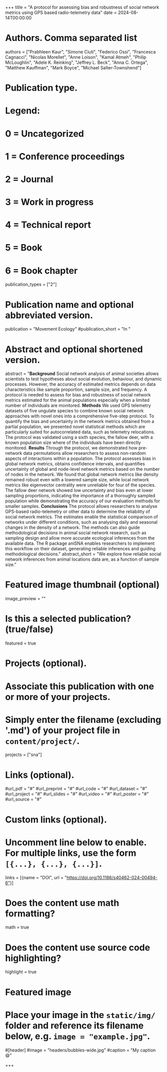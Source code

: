 +++
title = "A protocol for assessing bias and robustness of social network metrics using GPS based radio-telemetry data"
date = 2024-08-14T00:00:00

# Authors. Comma separated list
authors = ["Prabhleen Kaur",  "Simone Ciuti", "Federico Ossi", "Francesca Cagnacci", "Nicolas Morellet", "Anne Loison", "Kamal Atmeh", "Philip McLoughlin", "Adele K. Reinking", "Jeffrey L. Beck", "Anna C. Ortega", "Matthew Kauffman", "Mark Boyce",  "Michael Salter-Townshend"]

# Publication type.
# Legend:
# 0 = Uncategorized
# 1 = Conference proceedings
# 2 = Journal
# 3 = Work in progress
# 4 = Technical report
# 5 = Book
# 6 = Book chapter
publication_types = ["2"]

# Publication name and optional abbreviated version.
publication = "Movement Ecology"
#publication_short = "In "

# Abstract and optional shortened version.
abstract = "**Background** Social network analysis of animal societies allows scientists to test hypotheses about social evolution, behaviour, and dynamic processes. However, the accuracy of estimated metrics depends on data characteristics like sample proportion, sample size, and frequency. A protocol is needed to assess for bias and robustness of social network metrics estimated for the animal populations especially when a limited number of individuals are monitored. **Methods** We used GPS telemetry datasets of five ungulate species to combine known social network approaches with novel ones into a comprehensive five-step protocol. To quantify the bias and uncertainty in the network metrics obtained from a partial population, we presented novel statistical methods which are particularly suited for autocorrelated data, such as telemetry relocations. The protocol was validated using a sixth species, the fallow deer, with a known population size where   of the individuals have been directly monitored. **Results** Through the protocol, we demonstrated how pre-network data permutations allow researchers to assess non-random aspects of interactions within a population. The protocol assesses bias in global network metrics, obtains confidence intervals, and quantifies uncertainty of global and node-level network metrics based on the number of nodes in the network. We found that global network metrics like density remained robust even with a lowered sample size, while local network metrics like eigenvector centrality were unreliable for four of the species. The fallow deer network showed low uncertainty and bias even at lower sampling proportions, indicating the importance of a thoroughly sampled population while demonstrating the accuracy of our evaluation methods for smaller samples. **Conclusions** The protocol allows researchers to analyse GPS-based radio-telemetry or other data to determine the reliability of social network metrics. The estimates enable the statistical comparison of networks under different conditions, such as analysing daily and seasonal changes in the density of a network. The methods can also guide methodological decisions in animal social network research, such as sampling design and allow more accurate ecological inferences from the available data. The R package aniSNA enables researchers to implement this workflow on their dataset, generating reliable inferences and guiding methodological decisions."
abstract_short = "We explore how reliable social network inferences from animal locations data are, as a function of sample size."

# Featured image thumbnail (optional)
image_preview = ""

# Is this a selected publication? (true/false)
featured = true 

# Projects (optional).
#   Associate this publication with one or more of your projects.
#   Simply enter the filename (excluding '.md') of your project file in `content/project/`.
projects = ["sna"]

# Links (optional).
#url_pdf = "#"
#url_preprint = "#"
#url_code = "#"
#url_dataset = "#"
#url_project = "#"
#url_slides = "#"
#url_video = "#"
#url_poster = "#"
#url_source = "#"

# Custom links (optional).
#   Uncomment line below to enable. For multiple links, use the form `[{...}, {...}, {...}]`.
links = [{name = "DOI", url = "https://doi.org/10.1186/s40462-024-00494-6"}]

# Does the content use math formatting?
math = true

# Does the content use source code highlighting?
highlight = true

# Featured image
# Place your image in the `static/img/` folder and reference its filename below, e.g. `image = "example.jpg"`.
#[header]
#image = "headers/bubbles-wide.jpg"
#caption = "My caption :smile:"

+++

